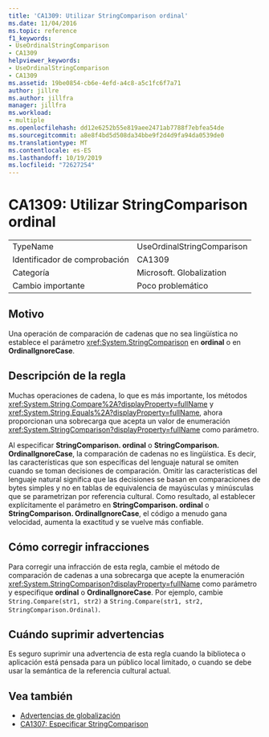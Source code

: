 ```yaml
---
title: 'CA1309: Utilizar StringComparison ordinal'
ms.date: 11/04/2016
ms.topic: reference
f1_keywords:
- UseOrdinalStringComparison
- CA1309
helpviewer_keywords:
- UseOrdinalStringComparison
- CA1309
ms.assetid: 19be0854-cb6e-4efd-a4c8-a5c1fc6f7a71
author: jillre
ms.author: jillfra
manager: jillfra
ms.workload:
- multiple
ms.openlocfilehash: dd12e6252b55e819aee2471ab7788f7ebfea54de
ms.sourcegitcommit: a8e8f4bd5d508da34bbe9f2d4d9fa94da0539de0
ms.translationtype: MT
ms.contentlocale: es-ES
ms.lasthandoff: 10/19/2019
ms.locfileid: "72627254"
---
```

# <a name="ca1309-use-ordinal-stringcomparison"></a>CA1309: Utilizar StringComparison ordinal

|||
|-|-|
|TypeName|UseOrdinalStringComparison|
|Identificador de comprobación|CA1309|
|Categoría|Microsoft. Globalization|
|Cambio importante|Poco problemático|

## <a name="cause"></a>Motivo

Una operación de comparación de cadenas que no sea lingüística no establece el parámetro <xref:System.StringComparison> en **ordinal** o en **OrdinalIgnoreCase**.

## <a name="rule-description"></a>Descripción de la regla
Muchas operaciones de cadena, lo que es más importante, los métodos <xref:System.String.Compare%2A?displayProperty=fullName> y <xref:System.String.Equals%2A?displayProperty=fullName>, ahora proporcionan una sobrecarga que acepta un valor de enumeración <xref:System.StringComparison?displayProperty=fullName> como parámetro.

Al especificar **StringComparison. ordinal** o **StringComparison. OrdinalIgnoreCase**, la comparación de cadenas no es lingüística. Es decir, las características que son específicas del lenguaje natural se omiten cuando se toman decisiones de comparación. Omitir las características del lenguaje natural significa que las decisiones se basan en comparaciones de bytes simples y no en tablas de equivalencia de mayúsculas y minúsculas que se parametrizan por referencia cultural. Como resultado, al establecer explícitamente el parámetro en **StringComparison. ordinal** o **StringComparison. OrdinalIgnoreCase**, el código a menudo gana velocidad, aumenta la exactitud y se vuelve más confiable.

## <a name="how-to-fix-violations"></a>Cómo corregir infracciones
Para corregir una infracción de esta regla, cambie el método de comparación de cadenas a una sobrecarga que acepte la enumeración <xref:System.StringComparison?displayProperty=fullName> como parámetro y especifique **ordinal** o **OrdinalIgnoreCase**. Por ejemplo, cambie `String.Compare(str1, str2)` a `String.Compare(str1, str2, StringComparison.Ordinal)`.

## <a name="when-to-suppress-warnings"></a>Cuándo suprimir advertencias
Es seguro suprimir una advertencia de esta regla cuando la biblioteca o aplicación está pensada para un público local limitado, o cuando se debe usar la semántica de la referencia cultural actual.

## <a name="see-also"></a>Vea también

- [Advertencias de globalización](../code-quality/globalization-warnings.md)
- [CA1307: Especificar StringComparison](../code-quality/ca1307.md)
